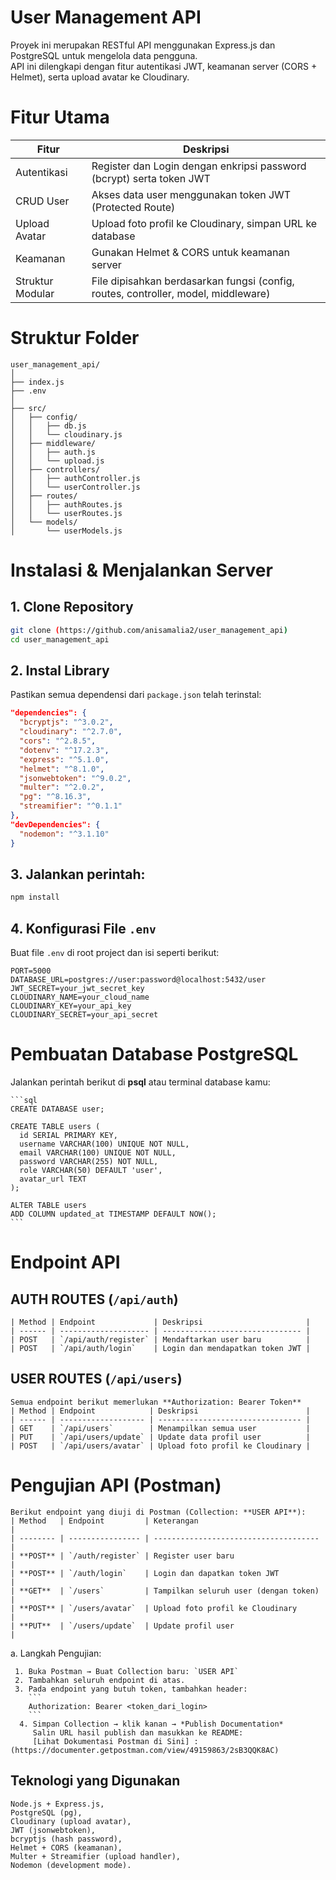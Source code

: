 # User Management API 
Proyek ini merupakan RESTful API menggunakan Express.js dan PostgreSQL untuk mengelola data pengguna.  
API ini dilengkapi dengan fitur autentikasi JWT, keamanan server (CORS + Helmet), serta upload avatar ke Cloudinary.

# Fitur Utama 
| Fitur | Deskripsi |
|-------|------------|
| Autentikasi | Register dan Login dengan enkripsi password (bcrypt) serta token JWT |
| CRUD User | Akses data user menggunakan token JWT (Protected Route) |
| Upload Avatar | Upload foto profil ke Cloudinary, simpan URL ke database |
| Keamanan | Gunakan Helmet & CORS untuk keamanan server |
| Struktur Modular | File dipisahkan berdasarkan fungsi (config, routes, controller, model, middleware) |

# Struktur Folder
```
user_management_api/
│
├── index.js
├── .env
│
├── src/
│   ├── config/
│   │   ├── db.js
│   │   └── cloudinary.js
│   ├── middleware/
│   │   ├── auth.js
│   │   └── upload.js
│   ├── controllers/
│   │   ├── authController.js
│   │   └── userController.js
│   ├── routes/
│   │   ├── authRoutes.js
│   │   └── userRoutes.js
│   └── models/
│       └── userModels.js

````

# Instalasi & Menjalankan Server
## 1. Clone Repository
```bash
git clone (https://github.com/anisamalia2/user_management_api)
cd user_management_api
````
## 2. Instal Library
Pastikan semua dependensi dari `package.json` telah terinstal:
```json
"dependencies": {
  "bcryptjs": "^3.0.2",
  "cloudinary": "^2.7.0",
  "cors": "^2.8.5",
  "dotenv": "^17.2.3",
  "express": "^5.1.0",
  "helmet": "^8.1.0",
  "jsonwebtoken": "^9.0.2",
  "multer": "^2.0.2",
  "pg": "^8.16.3",
  "streamifier": "^0.1.1"
},
"devDependencies": {
  "nodemon": "^3.1.10"
}
```

## 3. Jalankan perintah:
```bash
npm install
```

## 4. Konfigurasi File `.env`
Buat file `.env` di root project dan isi seperti berikut:
```env
PORT=5000
DATABASE_URL=postgres://user:password@localhost:5432/user
JWT_SECRET=your_jwt_secret_key
CLOUDINARY_NAME=your_cloud_name
CLOUDINARY_KEY=your_api_key
CLOUDINARY_SECRET=your_api_secret
```

# Pembuatan Database PostgreSQL
  Jalankan perintah berikut di **psql** atau terminal database kamu:
    
    ```sql
    CREATE DATABASE user;
    
    CREATE TABLE users (
      id SERIAL PRIMARY KEY,
      username VARCHAR(100) UNIQUE NOT NULL,
      email VARCHAR(100) UNIQUE NOT NULL,
      password VARCHAR(255) NOT NULL,
      role VARCHAR(50) DEFAULT 'user',
      avatar_url TEXT
    );
    
    ALTER TABLE users
    ADD COLUMN updated_at TIMESTAMP DEFAULT NOW();
    ```

# Endpoint API
  ## AUTH ROUTES (`/api/auth`)
    | Method | Endpoint             | Deskripsi                       |
    | ------ | -------------------- | ------------------------------- |
    | POST   | `/api/auth/register` | Mendaftarkan user baru          |
    | POST   | `/api/auth/login`    | Login dan mendapatkan token JWT |
  
  ## USER ROUTES (`/api/users`)
    Semua endpoint berikut memerlukan **Authorization: Bearer Token**
    | Method | Endpoint            | Deskripsi                        |
    | ------ | ------------------- | -------------------------------- |
    | GET    | `/api/users`        | Menampilkan semua user           |
    | PUT    | `/api/users/update` | Update data profil user          |
    | POST   | `/api/users/avatar` | Upload foto profil ke Cloudinary |
  
  # Pengujian API (Postman)
    Berikut endpoint yang diuji di Postman (Collection: **USER API**):
    | Method   | Endpoint         | Keterangan                            |
    | -------- | ---------------- | ------------------------------------- |
    | **POST** | `/auth/register` | Register user baru                    |
    | **POST** | `/auth/login`    | Login dan dapatkan token JWT          |
    | **GET**  | `/users`         | Tampilkan seluruh user (dengan token) |
    | **POST** | `/users/avatar`  | Upload foto profil ke Cloudinary      |
    | **PUT**  | `/users/update`  | Update profil user                    |
  
   a. Langkah Pengujian:
   
     1. Buka Postman → Buat Collection baru: `USER API`
     2. Tambahkan seluruh endpoint di atas.
     3. Pada endpoint yang butuh token, tambahkan header:
        ```
        Authorization: Bearer <token_dari_login>
        ```
      4. Simpan Collection → klik kanan → *Publish Documentation*
         Salin URL hasil publish dan masukkan ke README:
         [Lihat Dokumentasi Postman di Sini] : (https://documenter.getpostman.com/view/49159863/2sB3QQK8AC)

##  Teknologi yang Digunakan
    Node.js + Express.js,
    PostgreSQL (pg),
    Cloudinary (upload avatar),
    JWT (jsonwebtoken),
    bcryptjs (hash password),
    Helmet + CORS (keamanan),
    Multer + Streamifier (upload handler),
    Nodemon (development mode).
